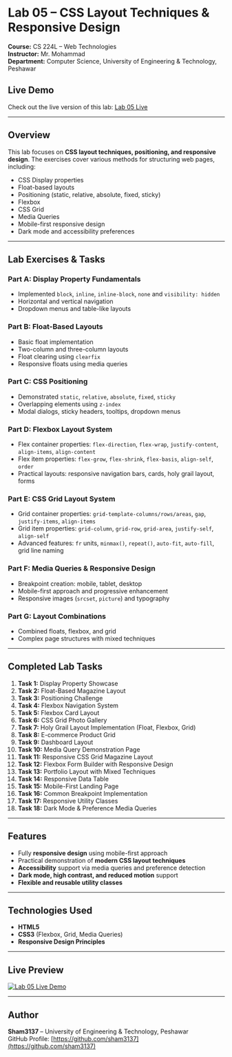 # Lab 05 – CSS Layout Techniques & Responsive Design

**Course:** CS 224L – Web Technologies  
**Instructor:** Mr. Mohammad  
**Department:** Computer Science, University of Engineering & Technology, Peshawar  

## Live Demo
Check out the live version of this lab: [Lab 05 Live](https://sham3137.github.io/lab_task05/)

---

## Overview

This lab focuses on **CSS layout techniques, positioning, and responsive design**. The exercises cover various methods for structuring web pages, including:

- CSS Display properties
- Float-based layouts
- Positioning (static, relative, absolute, fixed, sticky)
- Flexbox
- CSS Grid
- Media Queries
- Mobile-first responsive design
- Dark mode and accessibility preferences

---

## Lab Exercises & Tasks

### **Part A: Display Property Fundamentals**
- Implemented `block`, `inline`, `inline-block`, `none` and `visibility: hidden`
- Horizontal and vertical navigation
- Dropdown menus and table-like layouts

### **Part B: Float-Based Layouts**
- Basic float implementation
- Two-column and three-column layouts
- Float clearing using `clearfix`
- Responsive floats using media queries

### **Part C: CSS Positioning**
- Demonstrated `static`, `relative`, `absolute`, `fixed`, `sticky`
- Overlapping elements using `z-index`
- Modal dialogs, sticky headers, tooltips, dropdown menus

### **Part D: Flexbox Layout System**
- Flex container properties: `flex-direction`, `flex-wrap`, `justify-content`, `align-items`, `align-content`
- Flex item properties: `flex-grow`, `flex-shrink`, `flex-basis`, `align-self`, `order`
- Practical layouts: responsive navigation bars, cards, holy grail layout, forms

### **Part E: CSS Grid Layout System**
- Grid container properties: `grid-template-columns/rows/areas`, `gap`, `justify-items`, `align-items`
- Grid item properties: `grid-column`, `grid-row`, `grid-area`, `justify-self`, `align-self`
- Advanced features: `fr` units, `minmax()`, `repeat()`, `auto-fit`, `auto-fill`, grid line naming

### **Part F: Media Queries & Responsive Design**
- Breakpoint creation: mobile, tablet, desktop
- Mobile-first approach and progressive enhancement
- Responsive images (`srcset`, `picture`) and typography

### **Part G: Layout Combinations**
- Combined floats, flexbox, and grid
- Complex page structures with mixed techniques

---

## Completed Lab Tasks

1. **Task 1:** Display Property Showcase  
2. **Task 2:** Float-Based Magazine Layout  
3. **Task 3:** Positioning Challenge  
4. **Task 4:** Flexbox Navigation System  
5. **Task 5:** Flexbox Card Layout  
6. **Task 6:** CSS Grid Photo Gallery  
7. **Task 7:** Holy Grail Layout Implementation (Float, Flexbox, Grid)  
8. **Task 8:** E-commerce Product Grid  
9. **Task 9:** Dashboard Layout  
10. **Task 10:** Media Query Demonstration Page  
11. **Task 11:** Responsive CSS Grid Magazine Layout  
12. **Task 12:** Flexbox Form Builder with Responsive Design  
13. **Task 13:** Portfolio Layout with Mixed Techniques  
14. **Task 14:** Responsive Data Table  
15. **Task 15:** Mobile-First Landing Page  
16. **Task 16:** Common Breakpoint Implementation  
17. **Task 17:** Responsive Utility Classes  
18. **Task 18:** Dark Mode & Preference Media Queries  

---

## Features

- Fully **responsive design** using mobile-first approach  
- Practical demonstration of **modern CSS layout techniques**  
- **Accessibility** support via media queries and preference detection  
- **Dark mode, high contrast, and reduced motion** support  
- **Flexible and reusable utility classes**  

---

## Technologies Used

- **HTML5**  
- **CSS3** (Flexbox, Grid, Media Queries)  
- **Responsive Design Principles**  

---

## Live Preview

[![Lab 05 Live Demo](https://sham3137.github.io/lab_task05/)](https://sham3137.github.io/lab_task05/)

---

## Author

**Sham3137** – University of Engineering & Technology, Peshawar  
GitHub Profile: [https://github.com/sham3137](https://github.com/sham3137)  

